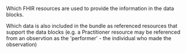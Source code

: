
Which FHIR resources are used to provide the information in the data blocks. 

Which data is also included in the bundle as referenced resources that support the data blocks (e.g. a Practitioner resource may be referenced from an observtion as the 'performer' - the individual who made the observation)



<!--
test tables 

table-profiles

{% include table-profiles.xhtml %}

list-profiles

{% include list-profiles.xhtml %} 
-->